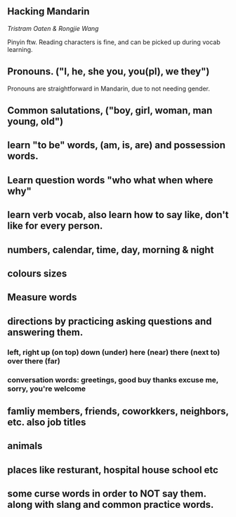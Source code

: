 <article>

# Hacking Mandarin
_Tristram Oaten &amp; Rongjie Wang_

Pinyin ftw. Reading characters is fine, and can be picked up during vocab learning.

## Pronouns. ("I, he, she you, you(pl), we they")

Pronouns are straightforward in Mandarin, due to not needing gender.
## Common salutations, ("boy, girl, woman, man young, old")

## learn "to be" words, (am, is, are) and possession words.

## Learn question words "who what when where why"

## learn verb vocab, also learn how to say like, don't like for every person.

## numbers, calendar, time, day, morning & night

## colours sizes

## Measure words

## directions by practicing asking questions and answering them.

### left, right up (on top) down (under) here (near) there (next to) over there (far)

### conversation words: greetings, good buy thanks excuse me, sorry, you're welcome

## famliy members, friends, coworkkers, neighbors, etc. also job titles

## animals

## places like resturant, hospital house school etc

## some curse words in order to NOT say them. along with slang and common practice words.
</section>
</article>
